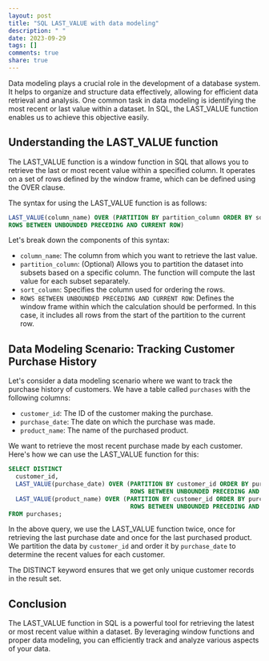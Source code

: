 ```yaml
---
layout: post
title: "SQL LAST_VALUE with data modeling"
description: " "
date: 2023-09-29
tags: []
comments: true
share: true
---
```


Data modeling plays a crucial role in the development of a database system. It helps to organize and structure data effectively, allowing for efficient data retrieval and analysis. One common task in data modeling is identifying the most recent or last value within a dataset. In SQL, the LAST_VALUE function enables us to achieve this objective easily.

## Understanding the LAST_VALUE function

The LAST_VALUE function is a window function in SQL that allows you to retrieve the last or most recent value within a specified column. It operates on a set of rows defined by the window frame, which can be defined using the OVER clause.

The syntax for using the LAST_VALUE function is as follows:

```sql
LAST_VALUE(column_name) OVER (PARTITION BY partition_column ORDER BY sort_column 
ROWS BETWEEN UNBOUNDED PRECEDING AND CURRENT ROW)
```

Let's break down the components of this syntax:

- `column_name`: The column from which you want to retrieve the last value.
- `partition_column`: (Optional) Allows you to partition the dataset into subsets based on a specific column. The function will compute the last value for each subset separately.
- `sort_column`: Specifies the column used for ordering the rows.
- `ROWS BETWEEN UNBOUNDED PRECEDING AND CURRENT ROW`: Defines the window frame within which the calculation should be performed. In this case, it includes all rows from the start of the partition to the current row.

## Data Modeling Scenario: Tracking Customer Purchase History

Let's consider a data modeling scenario where we want to track the purchase history of customers. We have a table called `purchases` with the following columns:

- `customer_id`: The ID of the customer making the purchase.
- `purchase_date`: The date on which the purchase was made.
- `product_name`: The name of the purchased product.

We want to retrieve the most recent purchase made by each customer. Here's how we can use the LAST_VALUE function for this:

```sql
SELECT DISTINCT 
  customer_id,
  LAST_VALUE(purchase_date) OVER (PARTITION BY customer_id ORDER BY purchase_date 
                                  ROWS BETWEEN UNBOUNDED PRECEDING AND CURRENT ROW) AS last_purchase,
  LAST_VALUE(product_name) OVER (PARTITION BY customer_id ORDER BY purchase_date 
                                  ROWS BETWEEN UNBOUNDED PRECEDING AND CURRENT ROW) AS last_product
FROM purchases;
```

In the above query, we use the LAST_VALUE function twice, once for retrieving the last purchase date and once for the last purchased product. We partition the data by `customer_id` and order it by `purchase_date` to determine the recent values for each customer.

The DISTINCT keyword ensures that we get only unique customer records in the result set.

## Conclusion

The LAST_VALUE function in SQL is a powerful tool for retrieving the latest or most recent value within a dataset. By leveraging window functions and proper data modeling, you can efficiently track and analyze various aspects of your data.